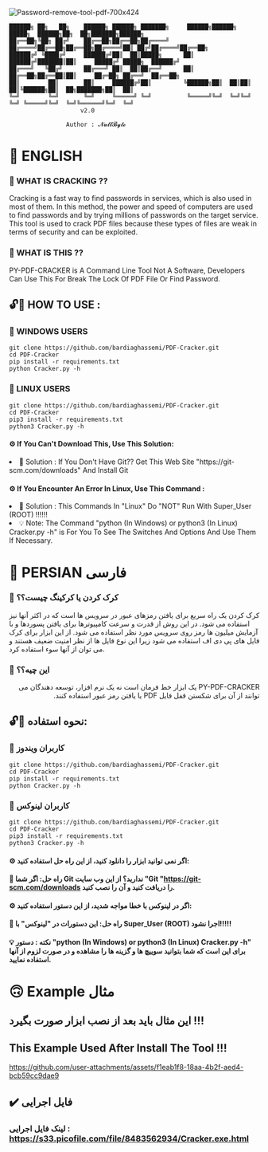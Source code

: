 <p align="center">
  
![Password-remove-tool-pdf-700x424](https://github.com/user-attachments/assets/20a1a129-3c2a-4920-877e-843b6dad1aed)

</p>

```
██████╗ ██╗   ██╗    ██████╗ ██████╗ ███████╗     ██████╗██████╗  █████╗  ██████╗██╗  ██╗███████╗██████╗ 
██╔══██╗╚██╗ ██╔╝    ██╔══██╗██╔══██╗██╔════╝    ██╔════╝██╔══██╗██╔══██╗██╔════╝██║ ██╔╝██╔════╝██╔══██╗
██████╔╝ ╚████╔╝     ██████╔╝██║  ██║█████╗      ██║     ██████╔╝███████║██║     █████╔╝ █████╗  ██████╔╝
██╔═══╝   ╚██╔╝      ██╔═══╝ ██║  ██║██╔══╝      ██║     ██╔══██╗██╔══██║██║     ██╔═██╗ ██╔══╝  ██╔══██╗
██║        ██║       ██║     ██████╔╝██║         ╚██████╗██║  ██║██║  ██║╚██████╗██║  ██╗███████╗██║  ██║
╚═╝        ╚═╝       ╚═╝     ╚═════╝ ╚═╝          ╚═════╝╚═╝  ╚═╝╚═╝  ╚═╝ ╚═════╝╚═╝  ╚═╝╚══════╝╚═╝  ╚═╝
                    v2.0

                Author : 𝓝𝓾𝓵𝓵𝓑𝔂𝓽𝓮
```

# 🎯 ENGLISH 

### 📌 WHAT IS CRACKING ??

Cracking is a fast way to find passwords in services, which is also used in most of them. In this method, the power and speed of computers are used to find passwords and by trying millions of passwords on the target service.
This tool is used to crack PDF files because these types of files are weak in terms of security and can be exploited.

### 📌 WHAT IS THIS ??

PY-PDF-CRACKER is A Command Line Tool Not A Software, Developers Can Use This For Break The Lock Of PDF File Or Find Password.

## 🔓🔐 HOW TO USE :

### 📢 WINDOWS USERS

```
git clone https://github.com/bardiaghassemi/PDF-Cracker.git
cd PDF-Cracker
pip install -r requirements.txt
python Cracker.py -h
```

### 📢 LINUX USERS

```
git clone https://github.com/bardiaghassemi/PDF-Cracker.git
cd PDF-Cracker
pip3 install -r requirements.txt
python3 Cracker.py -h
```

#### ⚙️ If You Can't Download This, Use This Solution:

<li>
  🧩 Solution : If You Don't Have Git?? Get This Web Site "https://git-scm.com/downloads" And Install Git
</li>


#### ⚙️ If You Encounter An Error In Linux, Use This Command : 

<li>
  🧩 Solution : This Commands In "Linux" Do "NOT" Run With Super_User (ROOT) !!!!!!
</li>

<li>
  💡 Note: The Command "python (In Windows) or python3 (In Linux) Cracker.py -h" is For You To See The Switches And Options And Use Them If Necessary.
</li>

# 🎯 PERSIAN فارسی

### 📌 کرک کردن یا کرکینگ چیست؟؟

کرک کردن یک راه سریع برای یافتن رمزهای عبور در سرویس ها است که در اکثر آنها نیز استفاده می شود. در این روش از قدرت و سرعت کامپیوترها برای یافتن پسوردها و با آزمایش میلیون ها رمز روی سرویس مورد نظر استفاده می شود.
از این ابزار برای کرک فایل های پی دی اف استفاده می شود زیرا این نوع فایل ها از نظر امنیت ضعیف هستند و می توان از آنها سوء استفاده کرد.

### 📌 این چیه؟؟

<p dir="rtl">
PY-PDF-CRACKER یک ابزار خط فرمان است نه یک نرم افزار، توسعه دهندگان می توانند از آن برای شکستن قفل فایل PDF یا یافتن رمز عبور استفاده کنند.
</p>

## 🔓🔐 نحوه استفاده:

### 📢 کاربران ویندوز

```
git clone https://github.com/bardiaghassemi/PDF-Cracker.git
cd PDF-Cracker
pip install -r requirements.txt
python Cracker.py -h
```

### 📢 کاربران لینوکس

```
git clone https://github.com/bardiaghassemi/PDF-Cracker.git
cd PDF-Cracker
pip3 install -r requirements.txt
python3 Cracker.py -h
```

#### ⚙️ اگر نمی توانید ابزار را دانلود کنید، از این راه حل استفاده کنید:

#### 🧩 راه حل: اگر شما Git ندارید؟ از این وب سایت "Git "https://git-scm.com/downloads را دریافت کنید و آن را نصب کنید.

#### ⚙️ اگر در لینوکس با خطا مواجه شدید، از این دستور استفاده کنید:

#### 🧩 راه حل: این دستورات در "لینوکس" با Super_User (ROOT) اجرا نشود!!!!!

#### 💡 نکته : دستور "python (In Windows) or python3 (In Linux) Cracker.py -h" برای این است که شما بتوانید سوییچ ها و گزینه ها را مشاهده و در صورت لزوم از آنها استفاده نمایید.

# 🙃 Example مثال
## این مثال باید بعد از نصب ابزار صورت بگیرد !!!
## This Example Used After Install The Tool !!!
https://github.com/user-attachments/assets/f1eab1f8-18aa-4b2f-aed4-bcb59cc9dae9

## ✔️ فایل اجرایی
### لینک فایل اجرایی : https://s33.picofile.com/file/8483562934/Cracker.exe.html
